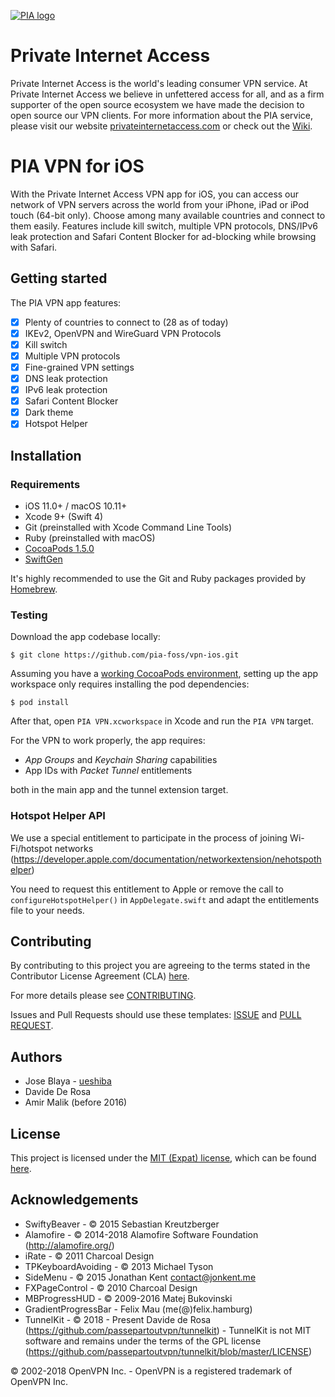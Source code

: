 [![PIA logo][pia-image]][pia-url]

# Private Internet Access

Private Internet Access is the world's leading consumer VPN service. At Private Internet Access we believe in unfettered access for all, and as a firm supporter of the open source ecosystem we have made the decision to open source our VPN clients. For more information about the PIA service, please visit our website [privateinternetaccess.com][pia-url] or check out the [Wiki][pia-wiki].

# PIA VPN for iOS

With the Private Internet Access VPN app for iOS, you can access our network of VPN servers across the world from your iPhone, iPad or iPod touch (64-bit only). Choose among many available countries and connect to them easily. Features include kill switch, multiple VPN protocols, DNS/IPv6 leak protection and Safari Content Blocker for ad-blocking while browsing with Safari.

## Getting started

The PIA VPN app features:

- [x] Plenty of countries to connect to (28 as of today)
- [x] IKEv2, OpenVPN and WireGuard VPN Protocols
- [x] Kill switch
- [x] Multiple VPN protocols
- [x] Fine-grained VPN settings
- [x] DNS leak protection
- [x] IPv6 leak protection
- [x] Safari Content Blocker
- [x] Dark theme
- [x] Hotspot Helper 

## Installation

### Requirements

- iOS 11.0+ / macOS 10.11+
- Xcode 9+ (Swift 4)
- Git (preinstalled with Xcode Command Line Tools)
- Ruby (preinstalled with macOS)
- [CocoaPods 1.5.0][dep-cocoapods]
- [SwiftGen][dep-swiftgen]

It's highly recommended to use the Git and Ruby packages provided by [Homebrew][dep-brew].

### Testing

Download the app codebase locally:

    $ git clone https://github.com/pia-foss/vpn-ios.git

Assuming you have a [working CocoaPods environment][dep-cocoapods], setting up the app workspace only requires installing the pod dependencies:

    $ pod install

After that, open `PIA VPN.xcworkspace` in Xcode and run the `PIA VPN` target.

For the VPN to work properly, the app requires:

- _App Groups_ and _Keychain Sharing_ capabilities
- App IDs with _Packet Tunnel_ entitlements

both in the main app and the tunnel extension target.

### Hotspot Helper API

We use a special entitlement to participate in the process of joining Wi-Fi/hotspot networks (https://developer.apple.com/documentation/networkextension/nehotspothelper)

You need to request this entitlement to Apple or remove the call to `configureHotspotHelper()` in `AppDelegate.swift` and adapt the entitlements file to your needs.

## Contributing

By contributing to this project you are agreeing to the terms stated in the Contributor License Agreement (CLA) [here](/CLA.rst).

For more details please see [CONTRIBUTING](/CONTRIBUTING.md).

Issues and Pull Requests should use these templates: [ISSUE](/.github/ISSUE_TEMPLATE.md) and [PULL REQUEST](/.github/PULL_REQUEST_TEMPLATE.md).

## Authors

- Jose Blaya - [ueshiba](https://github.com/ueshiba)
- Davide De Rosa 
- Amir Malik (before 2016)

## License

This project is licensed under the [MIT (Expat) license](https://choosealicense.com/licenses/mit/), which can be found [here](/LICENSE).

## Acknowledgements

- SwiftyBeaver - © 2015 Sebastian Kreutzberger
- Alamofire - © 2014-2018 Alamofire Software Foundation (http://alamofire.org/)
- iRate - © 2011 Charcoal Design
- TPKeyboardAvoiding - © 2013 Michael Tyson
- SideMenu - © 2015 Jonathan Kent <contact@jonkent.me>
- FXPageControl - © 2010 Charcoal Design
- MBProgressHUD - © 2009-2016 Matej Bukovinski
- GradientProgressBar - Felix Mau (me(@)felix.hamburg)
- TunnelKit - © 2018 - Present Davide de Rosa (https://github.com/passepartoutvpn/tunnelkit) - TunnelKit is not MIT software and remains under the terms of the GPL license (https://github.com/passepartoutvpn/tunnelkit/blob/master/LICENSE)

© 2002-2018 OpenVPN Inc. - OpenVPN is a registered trademark of OpenVPN Inc.

[pia-image]: https://www.privateinternetaccess.com/assets/PIALogo2x-0d1e1094ac909ea4c93df06e2da3db4ee8a73d8b2770f0f7d768a8603c62a82f.png
[pia-url]: https://www.privateinternetaccess.com/
[pia-wiki]: https://en.wikipedia.org/wiki/Private_Internet_Access

[dep-cocoapods]: https://guides.cocoapods.org/using/getting-started.html
[dep-swiftgen]: https://github.com/SwiftGen/SwiftGen
[dep-jazzy]: https://github.com/realm/jazzy
[dep-brew]: https://brew.sh/
